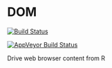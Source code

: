 # DOM

[![Build Status](https://travis-ci.org/pmur002/DOM.svg?branch=master)](https://travis-ci.org/pmur002/DOM)

[![AppVeyor Build Status](https://ci.appveyor.com/api/projects/status/github/pmur002/DOM?branch=master&svg=true)](https://ci.appveyor.com/project/pmur002/DOM)

Drive web browser content from R

